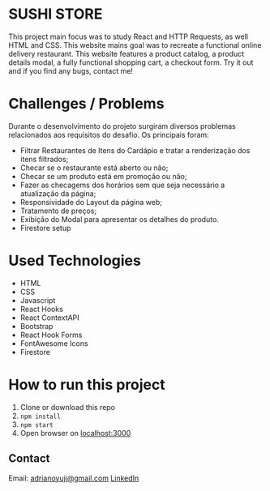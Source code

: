 # SUSHI STORE
This project main focus was to study React and HTTP Requests, as well HTML and CSS. This website mains goal was to recreate a functional online delivery restaurant. This website features a product catalog, a product details modal, a fully functional shopping cart, a checkout form. Try it out and if you find any bugs, contact me!

# Challenges / Problems
Durante o desenvolvimento do projeto surgiram diversos problemas relacionados aos requisitos do desafio. Os principais foram:
* Filtrar Restaurantes de Itens do Cardápio e tratar a renderização dos itens filtrados;
* Checar se o restaurante está aberto ou não;
* Checar se um produto está em promoção ou não;
* Fazer as checagems dos horários sem que seja necessário a atualização da página;
* Responsividade do Layout da página web;
* Tratamento de preços;
* Exibição do Modal para apresentar os detalhes do produto.
* Firestore setup

# Used Technologies
* HTML
* CSS
* Javascript
* React Hooks
* React ContextAPI
* Bootstrap
* React Hook Forms
* FontAwesome Icons
* Firestore

# How to run this project
1. Clone or download this repo
2. `npm install`
3. `npm start`
4. Open browser on [localhost:3000](http://localhost:3000/)

## Contact
Email: adrianoyuji@gmail.com
[LinkedIn](https://www.linkedin.com/in/adriano-yuji-sato-de-vasconcelos-034b09191/)
